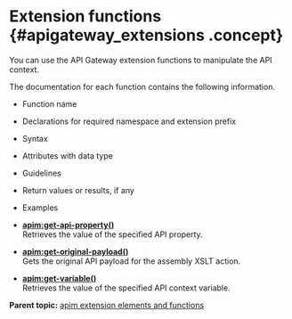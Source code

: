 # Extension functions {#apigateway_extensions .concept}

You can use the API Gateway extension functions to manipulate the API context.

The documentation for each function contains the following information.

-   Function name
-   Declarations for required namespace and extension prefix
-   Syntax
-   Attributes with data type
-   Guidelines
-   Return values or results, if any
-   Examples

-   **[apim:get-api-property\(\)](get-api-property_apigatewayfunction.md)**  
Retrieves the value of the specified API property.
-   **[apim:get-original-payload\(\)](get-original-payload_apigatewayfunction.md)**  
Gets the original API payload for the assembly XSLT action.
-   **[apim:get-variable\(\)](get-variable_apigatewayfunction.md)**  
Retrieves the value of the specified API context variable.

**Parent topic:** [apim extension elements and functions](apigw_extensions.md)

